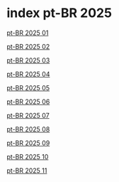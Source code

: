 # index pt-BR 2025

<a href="./01">pt-BR 2025 01</a>

<a href="./02">pt-BR 2025 02</a>

<a href="./03">pt-BR 2025 03</a>

<a href="./04">pt-BR 2025 04</a>

<a href="./05">pt-BR 2025 05</a>

<a href="./06">pt-BR 2025 06</a>

<a href="./07">pt-BR 2025 07</a>

<a href="./08">pt-BR 2025 08</a>

<a href="./09">pt-BR 2025 09</a>

<a href="./10">pt-BR 2025 10</a>

<a href="./11">pt-BR 2025 11</a>
